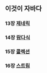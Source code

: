 ## 이것이 자바다 

### 13장 [제네릭](https://github.com/sorryisme/study/tree/master/src/main/java/thisJava/ch13/generic)

### 14장 [람다식](https://github.com/sorryisme/study/tree/master/src/main/java/thisJava/ch14/lambda)

### 15장 [콜렉션](https://github.com/sorryisme/study/tree/master/src/main/java/thisJava/ch15/collection)

### 16장 [스트림](https://github.com/sorryisme/study/tree/master/src/main/java/thisJava/ch16/stream)
 



